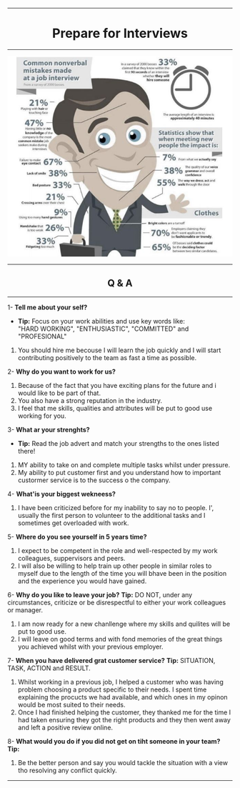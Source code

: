 ***
<div align="center">
    <h1>Prepare for Interviews</h1>
</div>

***
<div align="center">
    <img src="images/interview.JPG" width="800" />
</div>

***
<div align="center">
    <h2>Q & A</h2>
</div>

***
1- __Tell me about your self?__

 * __Tip:__ Focus on your work abilities and use key words like:  
  "HARD WORKING", "ENTHUSIASTIC", "COMMITTED" and "PROFESIONAL"

1. You should hire me becouse I will learn the job quickly and I will start contributing positively to the team as fast a time as possible.

2- __Why do you want to work for us?__

1. Because of the fact that you have exciting plans for the future and i would like to be part of that.
2. You also have a strong reputation in the industry.
3. I feel that me skills, qualities and attributes will be put to good use working for you.

3- __What ar your strenghts?__

* __Tip:__ Read the job advert and match your strengths to the ones listed there!

1. MY ability to take on and complete multiple tasks whilst under pressure.
2. My ability to put customer first and you understand how to important custormer service is to the success o the company.

4- __What'is your biggest wekneess?__

1. I have been criticized before for my inability to say no to people. I', usually the first person to volunteer to the additional tasks and I sometimes get overloaded with work.

5- __Where do you see yourself in 5 years time?__

1. I expect to be competent in the role and well-respected by my work colleagues, suppervisors and peers.
2. I will also be willing to help train up other people in similar roles to myself due to the length of the time you will bhave been in the position and the experience you would have gained.

6- __Why do you like to leave your job?__
__Tip:__ DO NOT, under any circumstances, criticize or be disrespectful to either your work colleagues or manager.

1. I am now ready for a new chanllenge where my skills and quilites will be put to good use. 
2. I will leave on good terms and with fond memories of the great things you achieved whilst with your previous employer.

7- __When you have delivered grat customer service?__
__Tip:__ SITUATION, TASK, ACTION and RESULT.

1. Whilst working in a previous job, I helped a customer who was having problem choosing a product specific to their needs. I spent time explaining the procucts we had available, and which ones in my opinon would be most suited to their needs.
2. Once I had finished helping the customer, they thanked me for the time I had taken ensuring they got the right products and they then went away and left a positive review online.

8- __What would you do if you did not get on tiht someone in your team?__
__Tip:__ 
1. Be the better person and say you would tackle the situation with a view tho resolving any conflict quickly. 


***